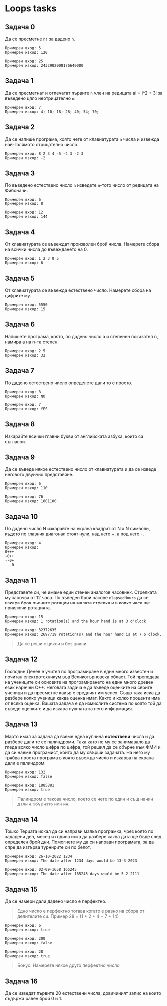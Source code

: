 # Loops tasks

## Задача 0 
Да се пресметне `n!` за дадено `n`.

```
Примерен вход: 5
Примерен изход: 120

Примерен вход: 25
Примерен изход: 2432902008176640000
```

## Задача 1 
Да се пресметнат и отпечатат първите `n` член на редицата ai = i^2 + 3i за въведено цяло неотрицателно `n`.

```
Примерен вход: 7
Примерен изход: 4; 10; 18; 28; 40; 54; 70;
```

## Задача 2 
Да се напише програма, която чете от клавиатурата `n` числа и извежда най-голямото отрицателно число.

```
Примерен вход: 8 2 3 4 -5 -4 3 -2 3
Примерен изход: -2
```

## Задача 3 
По въведено естествено число `n` изведете `n`-тото число от редицата на Фибоначи.

```
Примерен вход: 6
Примерен изход: 8

Примерен вход: 12
Примерен изход: 144
```

## Задача 4 
От клавиатурата се въвеждат произволен брой числа. Намерете сбора на всички числа до въвеждането на 0.

```
Примерен вход: 1 2 3 0 5
Примерен изход: 6 
```

## Задача 5 
От клавиатурата се въвежда естествено число. Намерете сбора на цифрите му.

```
Примерен вход: 5550
Примерен изход: 15
```

## Задача 6 
Напишете програма, която, по дадено число а и степенен показател n, намира а нa n-та степен.

```
Примерен вход: 2 5
Примерен изход: 32
```


## Задача 7 
По дадено естествено число определете дали то е просто.

``` 
Примерен вход: 8
Примерен изход: NO

Примерен вход: 7
Примерен изход: YES
```

## Задача 8 
Изкарайте всички главни букви от английската азбука, които са съгласни. 

## Задача 9
Да се въведе някое естествено число от клавиатурата и да се изведе неговото двуично представяне.

```
Примерен вход: 6
Примерен изход: 110

Примерен вход: 76
Примерен изход: 1001100
```

## Задача 10 
По дадено число N изкарайте на екрана квадрат от N x N символи, където по главния диагонал стоят нули, над него +, а под него -.

```
Примерен вход: 4
Примерен изход:
0+++
-0++
--0+
---0
```

## Задача 11
Представете си, че имаме един стенен аналогов часовинк. Стрелката му започва от 12 часа. По въведен брой часове `elapsedHours` да се изкара броя пълните ротации на малата стрелка и в колко часа ще приключи ротацията.

```
Примерен вход: 15
Примерен изход: 1 rotation(s) and the hour hand is at 3 o'clock

Примерен вход: 32372635
Примерен изход: 2697719 rotation(s) and the hour hand is at 7 o'clock.
```
> Да се реши с цикли и без цикли

## Задача 12
Господин Денев е учител по програмиране в един много известен и почитан електротехникум във Великотърновска област. Той преподава на учениците си основите на програмирането на един много древен език наречен C++. Неговата задача е да въведе оценките на своите ученици и да пресметне какъв е средният им успех. Също така иска да разбере колко ученици каква оценка имат. Както и колко проценти има от всяка оценка. Вашата задача е да измислите система по която той да въведе оценките и да изкара нужната за него информация.

## Задача 13
Марто имал за задача да вземе една купчина **естествени** числа и да разбере дали те се палиндроми. Така като не му се занимавало да гледа всяко число цифра по цифра, той решил да се обърне към ФМИ и да си наеме програмист, който да му свърши задачата. На него му трябва проста програма в която въвежда число и изкарва на екрана дали е палиндром.

```
Примерен вход: 132
Примерен изход: false

Примерен вход: 1885881
Примерен изход: true
```

> Палиндром е такова число, което се чете по един и същ начин дали е обърнато или не.

## Задача 14
Тошко Терцата искал да си направи малка програмка, чрез която по зададени ден, месец и година иска да разбере каква дата ще бъде след определен брой дни. Помогнете му да си направи програмата, за да спре да изтърва турнирите си по белот.

```
Примерен вход: 26-10-2022 1234
Примерен изход: The date after 1234 days would be 13-3-2023

Примерен вход: 02-09-1658 165245
Примерен изход: The date after 165245 days would be 5-2-2111
```

## Задача 15
Да се намери дали дадено число е перфектно.

> Едно число е перфектно тогава когато е равно на сбора от делителите си.
> Пример 28 = (1 + 2 + 4 + 7 + 14)

```
Примерен вход: 6
Примерен изход: true

Примерен вход: 200
Примерен изход: false

Примерен вход: 28
Примерен изход: true
```

> Бонус: Намерете някое друго перфектно число


## Задача 16
Да се изведат първите 20 естествени числа, довичиният запис на които съдържа равен брой 0 и 1.